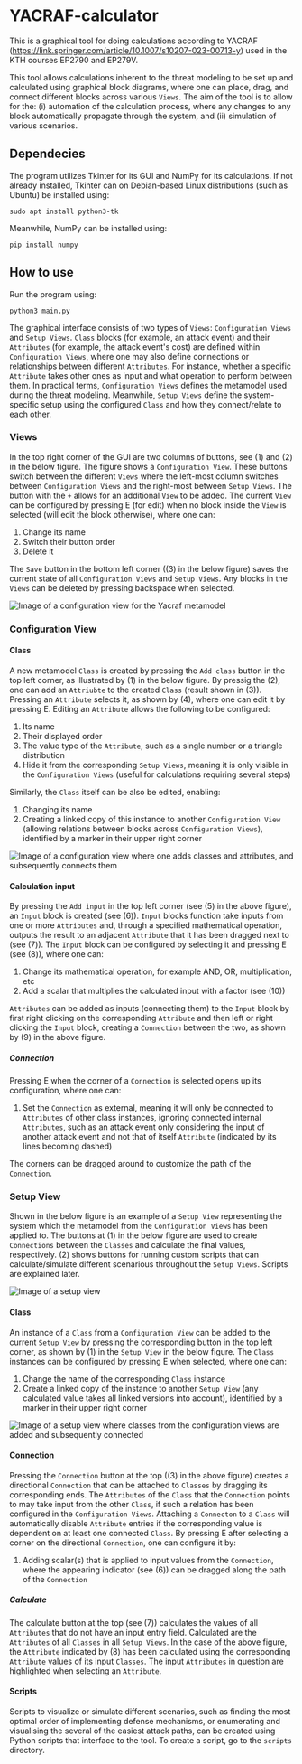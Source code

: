 # YACRAF-calculator

This is a graphical tool for doing calculations according to YACRAF (https://link.springer.com/article/10.1007/s10207-023-00713-y) used in the KTH courses EP2790 and EP279V.

This tool allows calculations inherent to the threat modeling to be set up and calculated using graphical block diagrams, where one can place, drag, and connect different blocks across various `Views`. The aim of the tool is to allow for the: (i) automation of the calculation process, where any changes to any block automatically propagate through the system, and (ii) simulation of various scenarios.

## Dependecies

The program utilizes Tkinter for its GUI and NumPy for its calculations. If not already installed, Tkinter can on Debian-based Linux distributions (such as Ubuntu) be installed using:

```
sudo apt install python3-tk
```

Meanwhile, NumPy can be installed using:

```
pip install numpy
```

## How to use

Run the program using:

```
python3 main.py
```

The graphical interface consists of two types of `Views`: `Configuration Views` and `Setup Views`. `Class` blocks (for example, an attack event) and their `Attributes` (for example, the attack event's cost) are defined within `Configuration Views`, where one may also define connections or relationships between different `Attributes`. For instance, whether a specific `Attribute` takes other ones as input and what operation to perform between them. In practical terms, `Configuration Views` defines the metamodel used during the threat modeling. Meanwhile, `Setup Views` define the system-specific setup using the configured `Class` and how they connect/relate to each other.

### Views

In the top right corner of the GUI are two columns of buttons, see (1) and (2) in the below figure. The figure shows a `Configuration View`. These buttons switch between the different `Views` where the left-most column switches between `Configuration Views` and the right-most between `Setup Views`. The button with the `+` allows for an additional `View` to be added. The current `View` can be configured by pressing E (for edit) when no block inside the `View` is selected (will edit the block otherwise), where one can:

1. Change its name
2. Switch their button order
3. Delete it

The `Save` button in the bottom left corner ((3) in the below figure) saves the current state of all `Configuration Views` and `Setup Views`. Any blocks in the `Views` can be deleted by pressing backspace when selected.

![Image of a configuration view for the Yacraf metamodel](img/configuration_view.svg)

### Configuration View

#### Class

A new metamodel `Class` is created by pressing the `Add class` button in the top left corner, as illustrated by (1) in the below figure. By pressig the (2), one can add an `Attriubte` to the created `Class` (result shown in (3)). Pressing an `Attribute` selects it, as shown by (4), where one can edit it by pressing E. Editing an `Attribute` allows the following to be configured:

1. Its name
2. Their displayed order
3. The value type of the `Attribute`, such as a single number or a triangle distribution
4. Hide it from the corresponding `Setup Views`, meaning it is only visible in the `Configuration Views` (useful for calculations requiring several steps)

Similarly, the `Class` itself can be also be edited, enabling:

1. Changing its name
2. Creating a linked copy of this instance to another `Configuration View` (allowing relations between blocks across `Configuration Views`), identified by a marker in their upper right corner

![Image of a configuration view where one adds classes and attributes, and subsequently connects them](img/configuration.svg)

#### Calculation input

By pressing the `Add input` in the top left corner (see (5) in the above figure), an `Input` block is created (see (6)). `Input` blocks function take inputs from one or more `Attributes` and, through a specified mathematical operation, outputs the result to an adjacent `Attribute` that it has been dragged next to (see (7)). The `Input` block can be configured by selecting it and pressing E (see (8)), where one can:

1. Change its mathematical operation, for example AND, OR, multiplication, etc
2. Add a scalar that multiplies the calculated input with a factor (see (10))

`Attributes` can be added as inputs (connecting them) to the `Input` block by first right clicking on the corresponding `Attribute` and then left or right clicking the `Input` block, creating a `Connection` between the two, as shown by (9) in the above figure.

##### Connection

Pressing E when the corner of a `Connection` is selected opens up its configuration, where one can:

1. Set the `Connection` as external, meaning it will only be connected to `Attributes` of other class instances, ignoring connected internal `Attributes`, such as an attack event only considering the input of another attack event and not that of itself `Attribute` (indicated by its lines becoming dashed)

The corners can be dragged around to customize the path of the `Connection`.

### Setup View

Shown in the below figure is an example of a `Setup View` representing the system which the metamodel from the `Configuration Views` has been applied to. The buttons at (1) in the below figure are used to create `Connections` between the `Classes` and calculate the final values, respectively. (2) shows buttons for running custom scripts that can calculate/simulate different scenarious throughout the `Setup Views`. Scripts are explained later.

![Image of a setup view](img/setup_view.svg)

#### Class

An instance of a `Class` from a `Configuration View` can be added to the current `Setup View` by pressing the corresponding button in the top left corner, as shown by (1) in the `Setup View` in the below figure. The `Class` instances can be configured by pressing E when selected, where one can:

1. Change the name of the corresponding `Class` instance
2. Create a linked copy of the instance to another `Setup View` (any calculated value takes all linked versions into account), identified by a marker in their upper right corner

![Image of a setup view where classes from the configuration views are added and subsequently connected](img/setup.svg)

#### Connection

Pressing the `Connection` button at the top ((3) in the above figure) creates a directional `Connection` that can be attached to `Classes` by dragging its corresponding ends. The `Attributes` of the `Class` that the `Connection` points to may take input from the other `Class`, if such a relation has been configured in the `Configuration Views`. Attaching a `Connecton` to a `Class` will automatically disable `Attribute` entries if the corresponding value is dependent on at least one connected `Class`. By pressing E after selecting a corner on the directional `Connection`, one can configure it by:

1. Adding scalar(s) that is applied to input values from the `Connection`, where the appearing indicator (see (6)) can be dragged along the path of the `Connection`

##### Calculate

The calculate button at the top (see (7)) calculates the values of all `Attributes` that do not have an input entry field. Calculated are the `Attributes` of all `Classes` in all `Setup Views`. In the case of the above figure, the `Attribute` indicated by (8) has been calculated using the corresponding `Attribute` values of its input `Classes`. The input `Attributes` in question are highlighted when selecting an `Attribute`.

#### Scripts

Scripts to visualize or simulate different scenarios, such as finding the most optimal order of implementing defense mechanisms, or enumerating and visualising the several of the easiest attack paths, can be created using Python scripts that interface to the tool. To create a script, go to the `scripts` directory.

